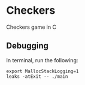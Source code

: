 # Checkers
Checkers game in C

## Debugging
In terminal, run the following:
```
export MallocStackLogging=1
leaks -atExit -- ./main
```
